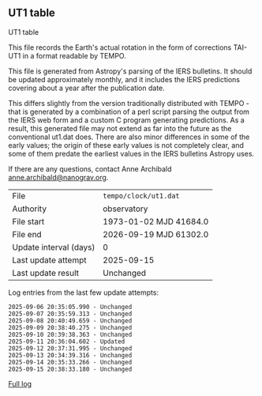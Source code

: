
## UT1 table

UT1 table

This file records the Earth's actual rotation in the form of
corrections TAI-UT1 in a format readable by TEMPO.

This file is generated from Astropy's parsing of the IERS
bulletins. It should be updated approximately monthly, and it
includes the IERS predictions covering about a year after the
publication date.

This differs slightly from the version traditionally distributed
with TEMPO - that is generated by a combination of a perl script
parsing the output from the IERS web form and a custom C program
generating predictions. As a result, this generated file may not
extend as far into the future as the conventional ut1.dat does.
There are also minor differences in some of the early values; the
origin of these early values is not completely clear, and some of
them predate the earliest values in the IERS bulletins Astropy uses.

If there are any questions, contact Anne Archibald
<anne.archibald@nanograv.org>.

|     |     |
|:--- |:--- |
| File | `tempo/clock/ut1.dat` |
| Authority | observatory |
| File start | 1973-01-02 MJD 41684.0 |
| File end | 2026-09-19 MJD 61302.0 |
| Update interval (days) | 0 |
| Last update attempt | 2025-09-15 |
| Last update result | Unchanged |

Log entries from the last few update attempts:
```
2025-09-06 20:35:05.990 - Unchanged
2025-09-07 20:35:59.313 - Unchanged
2025-09-08 20:40:49.659 - Unchanged
2025-09-09 20:38:40.275 - Unchanged
2025-09-10 20:39:38.363 - Unchanged
2025-09-11 20:36:04.602 - Updated
2025-09-12 20:37:31.995 - Unchanged
2025-09-13 20:34:39.316 - Unchanged
2025-09-14 20:35:33.266 - Unchanged
2025-09-15 20:38:33.180 - Unchanged
```
[Full log](https://raw.githubusercontent.com/ipta/pulsar-clock-corrections/main/log/tempo/clock/ut1.dat.log)

